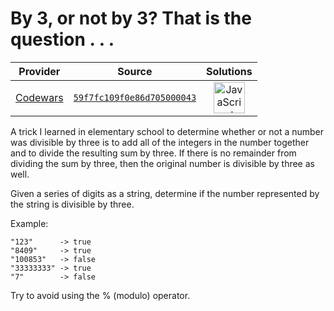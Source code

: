 [_metadata_:generated]: - "true"

# By 3, or not by 3? That is the question . . .

<!-- INFO TABLE BEGIN -->

| Provider                                        | Source                                                                               | Solutions                                                                                                                                                    |
| :---------------------------------------------: | :----------------------------------------------------------------------------------: | :----------------------------------------------------------------------------------------------------------------------------------------------------------: |
| [Codewars](../../../docs/providers/Codewars.md) | [`59f7fc109f0e86d705000043`](https://www.codewars.com/kata/59f7fc109f0e86d705000043) | [<img src="https://res.cloudinary.com/rascaltwo/image/upload/v1631924076/javascript_ehszr7.svg" alt="JavaScript" title="JavaScript" width="50" />](solve.js) |

<!-- INFO TABLE END -->

A trick I learned in elementary school to determine whether or not a number was divisible by three is to add all of the integers in the number together and to divide the resulting sum by three. If there is no remainder from dividing the sum by three, then the original number is divisible by three as well.

Given a series of digits as a string, determine if the number represented by the string is divisible by three.

Example:

```
"123"      -> true
"8409"     -> true
"100853"   -> false
"33333333" -> true
"7"        -> false
```

Try to avoid using the % (modulo) operator.  
